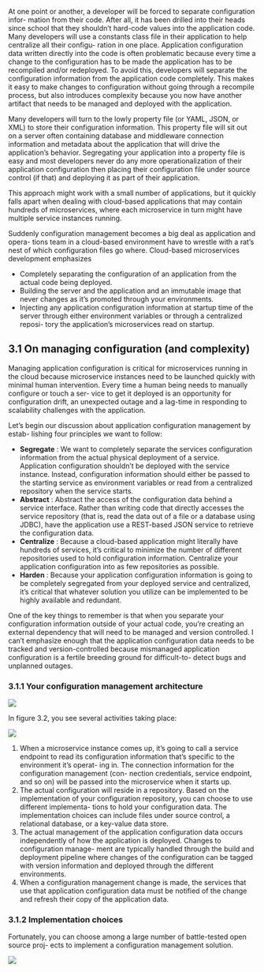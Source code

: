 At one point or another, a developer will be forced to separate configuration infor- mation from their code. After all, it has been drilled into their heads since school that they shouldn’t hard-code values into the application code. Many developers will use a constants class file in their application to help centralize all their configu- ration in one place. Application configuration data written directly into the code is often problematic because every time a change to the configuration has to be made the application has to be recompiled and/or redeployed. To avoid this, developers will separate the configuration information from the application code completely. This makes it easy to make changes to configuration without going through a recompile process, but also introduces complexity because you now have another artifact that needs to be managed and deployed with the application.

Many developers will turn to the lowly property file (or YAML, JSON, or XML) to store their configuration information. This property file will sit out on a server often containing database and middleware connection information and metadata about the application that will drive the application’s behavior. Segregating your application into a property file is easy and most developers never do any more operationalization of their application configuration then placing their configuration file under source control (if that) and deploying it as part of their application.

This approach might work with a small number of applications, but it quickly falls apart when dealing with cloud-based applications that may contain hundreds of microservices, where each microservice in turn might have multiple service instances running.

Suddenly configuration management becomes a big deal as application and opera- tions team in a cloud-based environment have to wrestle with a rat’s nest of which configuration files go where. Cloud-based microservices development emphasizes

* Completely separating the configuration of an application from the actual code being deployed.  
* Building the server and the application and an immutable image that never changes as it’s promoted through your environments.  
* Injecting any application configuration information at startup time of the server through either environment variables or through a centralized reposi- tory the application’s microservices read on startup.  

## 3.1 On managing configuration (and complexity)

Managing application configuration is critical for microservices running in the cloud because microservice instances need to be launched quickly with minimal human intervention. Every time a human being needs to manually configure or touch a ser- vice to get it deployed is an opportunity for configuration drift, an unexpected outage and a lag-time in responding to scalability challenges with the application.

Let’s begin our discussion about application configuration management by estab- lishing four principles we want to follow:

* __Segregate__ : We want to completely separate the services configuration information from the actual physical deployment of a service. Application configuration shouldn’t be deployed with the service instance. Instead, configuration information should either be passed to the starting service as environment variables or read from a centralized repository when the service starts.
* __Abstract__ : Abstract the access of the configuration data behind a service interface. Rather than writing code that directly accesses the service repository (that is, read the data out of a file or a database using JDBC), have the application use a REST-based JSON service to retrieve the configuration data. 
* __Centralize__ : Because a cloud-based application might literally have hundreds of services, it’s critical to minimize the number of different repositories used to hold configuration information. Centralize your application configuration into as few repositories as possible.
* __Harden__ : Because your application configuration information is going to be completely segregated from your deployed service and centralized, it’s critical that whatever solution you utilize can be implemented to be highly available and redundant.

One of the key things to remember is that when you separate your configuration information outside of your actual code, you’re creating an external dependency that will need to be managed and version controlled. I can’t emphasize enough that the application configuration data needs to be tracked and version-controlled because mismanaged application configuration is a fertile breeding ground for difficult-to- detect bugs and unplanned outages.

### 3.1.1 Your configuration management architecture

<img src="https://github.com/Lelouch-Lamperouge-Code-Geass/TechnicalKnowledge/blob/master/ProgrammingLanguage/Java/Spring%20Microservices%20in%20Action/Photos/Figure%203.1.png">

In figure 3.2, you see several activities taking place:

<img src="https://github.com/Lelouch-Lamperouge-Code-Geass/TechnicalKnowledge/blob/master/ProgrammingLanguage/Java/Spring%20Microservices%20in%20Action/Photos/Figure%203.2.png">

1. When a microservice instance comes up, it’s going to call a service endpoint to read its configuration information that’s specific to the environment it’s operat- ing in. The connection information for the configuration management (con- nection credentials, service endpoint, and so on) will be passed into the microservice when it starts up.  
2. The actual configuration will reside in a repository. Based on the implementation of your configuration repository, you can choose to use different implementa- tions to hold your configuration data. The implementation choices can include files under source control, a relational database, or a key-value data store.  
3. The actual management of the application configuration data occurs independently of how the application is deployed. Changes to configuration manage- ment are typically handled through the build and deployment pipeline where changes of the configuration can be tagged with version information and deployed through the different environments.  
4. When a configuration management change is made, the services that use that application configuration data must be notified of the change and refresh their copy of the application data.  

### 3.1.2 Implementation choices

Fortunately, you can choose among a large number of battle-tested open source proj- ects to implement a configuration management solution.

<img src="https://github.com/Lelouch-Lamperouge-Code-Geass/TechnicalKnowledge/blob/master/ProgrammingLanguage/Java/Spring%20Microservices%20in%20Action/Photos/Table%203.1.png">

